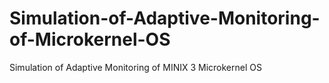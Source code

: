 # Simulation-of-Adaptive-Monitoring-of-Microkernel-OS
Simulation of Adaptive Monitoring of MINIX 3 Microkernel OS
